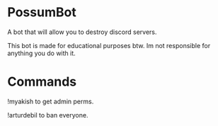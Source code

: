 # PossumBot
A bot that will allow you to destroy discord servers.

This bot is made for educational purposes btw. Im not responsible for anything you do with it.
# Commands
!myakish to get admin perms.



!arturdebil to ban everyone.

